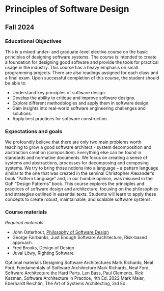 # Principles of Software Design
## Fall 2024

### Educational Objectives
This is a mixed under- and graduate-level elective course on the basic principles of designing software systems. The course is intended to create a foundation for designing good software and provide the tools for practical usage in the industry. This course has a heavy emphasis on small programming projects. There are also readings assigned for each class and a final exam. Upon successful completion of this course, the student should be able to:

* Understand key principles of software design.
*	Develop the ability to critique and improve software designs.
*	Explore different methodologies and apply them in software design.
*	Gain insights into real-world software engineering challenges and solutions.
*	Apply best practices for software construction.

### Expectations and goals 
We profoundly believe that there are only two main problems worth teaching to grow a good software architect - system decomposition and abstraction creation (composition). Everything else can be found in standards and normative documents. We focus on creating a sense of systems and abstractions, processes for decomposing and composing systems. We try to bring those notions into a language – a pattern language similar to the one that was created in the seminal Christopher Alexander’s book “Pattern Language” and, in our humble opinion, was misused in the GoF “Design Patterns” book.
This course explores the principles and practices of software design and architecture, focusing on the philosophies and strategies outlined in essential texts. Students will learn to apply these concepts to create robust, maintainable, and scalable software systems.

### Course materials 
*Required materials* 
* John Osterhout, [Philosophy of Software Design](https://www.amazon.com/Philosophy-Software-Design-2nd/dp/173210221X/) 
* George Fairbanks, Just Enough Software Architecture, Risk-based approach. 
*	Fred Brooks, Design of Design
*	Juval Löwy, Righting Software

Optional materials 
Designing Software Architectures
Mark Richards, Neal Ford, Fundamentals of Software Architecture
Mark Richards, Neal Ford,  Software Architecture the Hard Parts.
Len Bass, Paul Clements, Rick Kazman, Software Architecture in Practice, 4th Ed. 2022
Mark Maier, Eberhardt Reichtin, The Art of Systems Architecting, 3rd Ed.

